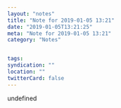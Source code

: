 ```yaml
---
layout: "notes"
title: "Note for 2019-01-05 13:21"
date: "2019-01-05T13:21:25"
meta: "Note for 2019-01-05 13:21"
category: "Notes"


tags:
syndication: ""
location: ""
twitterCard: false
---
```

undefined
